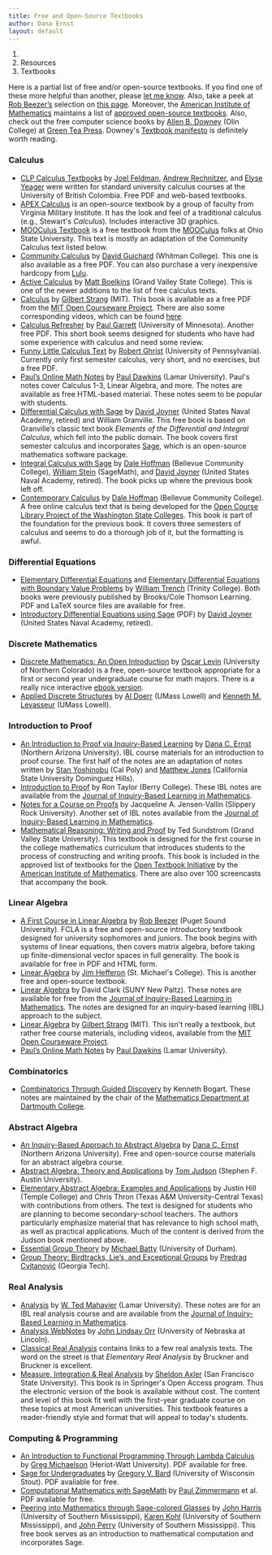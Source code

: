 ```yaml
---
title: Free and Open-Source Textbooks
author: Dana Ernst
layout: default
---
```


<ol class="breadcrumb">
  <li><a href="/"><i class="fa fa-home"></i></a></li>
  <li>Resources</li>
  <li class="active">Textbooks</li>
</ol>

Here is a partial list of free and/or open-source textbooks. If you find one of these more helpful than another, please <a href="mailto:dana.ernst@nau.edu">let me know</a>. Also, take a peek at [Rob Beezer’s](http://buzzard.ups.edu) selection on [this page](http://linear.ups.edu/curriculum.html). Moreover, the [American Institute of Mathematics](http://www.aimath.org) maintains a list of [approved open-source textbooks](http://aimath.org/textbooks/approved-textbooks/).  Also, check out the free computer science books by [Allen B. Downey](http://www.allendowney.com/wp/) (Olin College) at [Green Tea Press](https://greenteapress.com/wp/).  Downey's [Textbook manifesto](https://greenteapress.com/wp/textbook-manifesto/) is definitely worth reading.

### Calculus ###
  * [CLP Calculus Textbooks](http://www.math.ubc.ca/~CLP/index.html) by [Joel Feldman](http://www.math.ubc.ca/~feldman/), [Andrew Rechnitzer](http://www.math.ubc.ca/~andrewr/front_page.html), and [Elyse Yeager](http://www.math.ubc.ca/~elyse/index.html) were written for standard university calculus courses at the University of British Colombia.  Free PDF and web-based textbooks.
  * [APEX Calculus](http://www.apexcalculus.com) is an open-source textbook by a group of faculty from Virginia Military Institute.  It has the look and feel of a traditional calculus (e.g., Stewart's *Calculus*). Includes interactive 3D graphics.
  * [MOOCulus Textbook](https://ximera.osu.edu) is a free textbook from the [MOOCulus](https://mooculus.osu.edu/) folks at Ohio State University. This text is mostly an adaptation of the Community Calculus text listed below.
  * [Community Calculus](https://www.whitman.edu/mathematics/calculus/) by [David Guichard](http://skink.whitman.edu/~guichard/) (Whitman College). This one is also available as a free PDF. You can also purchase a very inexpensive hardcopy from [Lulu](http://www.lulu.com/spotlight/whitmancalculus).
  * [Active Calculus](http://faculty.gvsu.edu/boelkinm/Home/Download.html) by [Matt Boelkins](http://faculty.gvsu.edu/boelkinm/Home/MB.html) (Grand Valley State College). This is one of the newer additions to the list of free calculus texts.
  * [Calculus](http://ocw.mit.edu/resources/res-18-001-calculus-online-textbook-spring-2005/textbook/) by [Gilbert Strang](http://www-math.mit.edu/~gs/) (MIT). This book is available as a free PDF from the [MIT Open Courseware Project](http://ocw.mit.edu/index.htm). There are also some corresponding videos, which can be found [here](http://ocw.mit.edu/high-school/courses/highlights-of-calculus/index.htm).
  * [Calculus Refresher](http://www.math.umn.edu/~garrett/calculus/) by [Paul Garrett](http://www.math.umn.edu/~garrett/index.shtml) (University of Minnesota). Another free PDF. This short book seems designed for students who have had some experience with calculus and need some review.
  * [Funny Little Calculus Text](http://www.math.upenn.edu/~ghrist/FLCT/index.html) by [Robert Ghrist](http://www.math.upenn.edu/~ghrist/index.html) (University of Pennsylvania). Currently only first semester calculus, very short, and no exercises, but a free PDF.
  * [Paul’s Online Math Notes](http://tutorial.math.lamar.edu/) by [Paul Dawkins](http://www.math.lamar.edu/faculty/dawkins/dawkins.aspx) (Lamar University). Paul's notes cover Calculus 1-3, Linear Algebra, and more. The notes are available as free HTML-based material. These notes seem to be popular with students.
  * [Differential Calculus with Sage](https://yetanothermathblog.com/2015/04/25/differential-calculus-using-sagemath/) by [David Joyner](https://yetanothermathblog.com) (United States Naval Academy, retired) and William Granville. This free book is based on Granville’s classic text book *Elements of the Differential and Integral Calculus*, which fell into the public domain. The book covers first semester calculus and incorporates [Sage](http://sagemath.org), which is an open-source mathematics software package.
  * [Integral Calculus with Sage](https://yetanothermathblog.com/2019/12/24/integral-calculus-and-sagemath/) by [Dale Hoffman](http://scidiv.bellevuecollege.edu/dh/) (Bellevue Community College), [William Stein](https://wstein.org) (SageMath), and [David Joyner](https://yetanothermathblog.com) (United States Naval Academy, retired). The book picks up where the previous book left off.
  * [Contemporary Calculus](http://scidiv.bellevuecollege.edu/dh/Calculus_all/Calculus_all.html) by [Dale Hoffman](http://scidiv.bellevuecollege.edu/dh/) (Bellevue Community College).  A free online calculus text that is being developed for the [Open Course Library Project of the Washington State Colleges](http://opencourselibrary.org).  This book is part of the foundation for the previous book.  It covers three semesters of calculus and seems to do a thorough job of it, but the formatting is awful.

### Differential Equations ###

  * [Elementary Differential Equations](https://digitalcommons.trinity.edu/mono/8/) and [Elementary Differential Equations with Boundary Value Problems](https://digitalcommons.trinity.edu/mono/9/) by [William Trench](http://ramanujan.math.trinity.edu/wtrench/index.shtml) (Trinity College). Both books were previously published by Brooks/Cole Thomson Learning. PDF and LaTeX source files are available for free.
  * [Introductory Differential Equations using Sage](https://yetanothermathblog.com/2019/12/24/differential-equations-and-sagemath/) (PDF) by [David Joyner](https://yetanothermathblog.com) (United States Naval Academy, retired).

### Discrete Mathematics ###

  * [Discrete Mathematics: An Open Introduction](http://discrete.openmathbooks.org/dmoi3.html) by [Oscar Levin](http://math.oscarlevin.com) (University of Northern Colorado) is a free, open-source textbook appropriate for a first or second year undergraduate course for math majors. There is a really nice interactive [ebook version](http://discretetext.oscarlevin.com/dmoi/dmoi.html).
  * [Applied Discrete Structures](http://faculty.uml.edu/klevasseur/ads2/) by [Al Doerr](http://faculty.uml.edu/math/faculty/doerr.htm) (UMass Lowell) and [Kenneth M. Levasseur](http://faculty.uml.edu/klevasseur/) (UMass Lowell).

### Introduction to Proof

  * [An Introduction to Proof via Inquiry-Based Learning](http://dcernst.github.io/IBL-IntroToProof/) by [Dana C. Ernst](http://danaernst.com) (Northern Arizona University). IBL course materials for an introduction to proof course. The first half of the notes are an adaptation of notes written by [Stan Yoshinobu](http://www.stanyoshinobu.com/) (Cal Poly) and [Matthew Jones](http://www.csudh.edu/math/mjones/) (California State University Dominguez Hills).
  * [Introduction to Proof](http://jiblm.org/index.php) by Ron Taylor (Berry College). These IBL notes are available from the [Journal of Inquiry-Based Learning in Mathematics](http://www.jiblm.org).
  * [Notes for a Course on Proofs](http://www.jiblm.org/downloads/dlitem.php?id=88&category=jiblmjournal) by Jacqueline A. Jensen-Vallin (Slippery Rock University). Another set of IBL notes available from the [Journal of Inquiry-Based Learning in Mathematics](http://www.jiblm.org).
  * [Mathematical Reasoning: Writing and Proof](https://sites.google.com/site/mathematicalreasoning3ed/) by Ted Sundstrom (Grand Valley State University). This textbook is designed for the first course in the college mathematics curriculum that introduces students to the process of constructing and writing proofs. This book is included in the approved list of textbooks for the [Open Textbook Initiative](http://aimath.org/textbooks/approved-textbooks/) by the [American Institute of Mathematics](http://www.aimath.org). There are also over 100 screencasts that accompany the book.

### Linear Algebra

  * [A First Course in Linear Algebra](http://linear.ups.edu/index.html) by [Rob Beezer](http://buzzard.ups.edu/) (Puget Sound University). FCLA is a free and open-source introductory textbook designed for university sophomores and juniors. The book begins with systems of linear equations, then covers matrix algebra, before taking up finite-dimensional vector spaces in full generality. The book is available for free in PDF and HTML form.
  * [Linear Algebra](http://joshua.smcvt.edu/linearalgebra/) by [Jim Hefferon](http://joshua.smcvt.edu/math/hefferon.html) (St. Michael's College). This is another free and open-source textbook.
  * [Linear Algebra](http://jiblm.org/downloads/dlitem.php?id=63&category=jiblmjournal) by David Clark (SUNY New Paltz). These notes are available for free from the [Journal of Inquiry-Based Learning in Mathematics](http://jiblm.org/index.php). The notes are designed for an inquiry-based learning (IBL) approach to the subject.
  * [Linear Algebra](http://ocw.mit.edu/courses/mathematics/18-06sc-linear-algebra-fall-2011/) by [Gilbert Strang](http://www-math.mit.edu/~gs/) (MIT). This isn't really a textbook, but rather free course materials, including videos, available from the [MIT Open Courseware Project](http://ocw.mit.edu/index.htm).
  * [Paul’s Online Math Notes](http://tutorial.math.lamar.edu/) by [Paul Dawkins](http://www.math.lamar.edu/faculty/dawkins/dawkins.aspx) (Lamar University).

### Combinatorics

 * [Combinatorics Through Guided Discovery](http://www.math.dartmouth.edu/news-resources/electronic/kpbogart/) by Kenneth Bogart. These notes are maintained by the chair of the [Mathematics Department at Dartmouth College](http://www.math.dartmouth.edu).

### Abstract Algebra

  * [An Inquiry-Based Approach to Abstract Algebra](http://dcernst.github.io/IBL-AbstractAlgebra/) by [Dana C. Ernst](http://danaernst.com) (Northern Arizona University). Free and open-source course materials for an abstract algebra course.
  * [Abstract Algebra: Theory and Applications](http://abstract.ups.edu/index.html) by [Tom Judson](http://faculty.sfasu.edu/judsontw/) (Stephen F. Austin University).
  * [Elementary Abstract Algebra: Examples and Applications](http://sl2x.aimath.org/book/aafmt/) by Justin Hill (Temple College) and Chris Thron (Texas A\&M University-Central Texas) with contributions from others.  The text is designed for students who are planning to become secondary-school teachers. The authors particularly emphasize material that has relevance to high school math, as well as practical applications. Much of the content is derived from the Judson book mentioned above.
  * [Essential Group Theory](http://bookboon.com/en/textbooks/mathematics/essential-group-theory) by [Michael Batty](http://www.mendeley.com/profiles/michael-batty/) (University of Durham).
  * [Group Theory: Birdtracks, Lie’s, and Exceptional Groups](http://www.cns.gatech.edu/GroupTheory/index.html) by [Predrag Cvitanović](https://www.physics.gatech.edu/user/predrag-cvitanovic) (Georgia Tech).

### Real Analysis

  * [Analysis](http://www.jiblm.org/downloads/dlitem.php?id=66&category=jiblmjournal) by [W. Ted Mahavier](http://www.jiblm.org/mahavier/) (Lamar University). These notes are for an IBL real analysis course and are available from the [Journal of Inquiry-Based Learning in Mathematics](http://www.jiblm.org).
  * [Analysis WebNotes](http://www.webskate101.com/webnotes/home.htmld/home.html) by [John Lindsay Orr](http://www.math.unl.edu/~jorr1/) (University of Nebraska at Lincoln).
  * [Classical Real Analysis](http://classicalrealanalysis.info/Free-Downloads.php) contains links to a few real analysis texts. The word on the street is that *Elementary Real Analysis* by Bruckner and Bruckner is excellent.
  * [Measure, Integration & Real Analysis](http://measure.axler.net) by [Sheldon Axler](http://www.axler.net) (San Francisco State University). This book is in Springer's Open Access program. Thus the electronic version of the book is available without cost. The content and level of this book fit well with the first-year graduate course on these topics at most American universities. This textbook features a reader-friendly style and format that will appeal to today's students.

### Computing & Programming

  * [An Introduction to Functional Programming Through Lambda Calculus](http://www.macs.hw.ac.uk/~greg/books/) by [Greg Michaelson](http://www.macs.hw.ac.uk/~greg/) (Heriot-Watt University). PDF available for free.
  * [Sage for Undergraduates](http://www.gregorybard.com/books.html) by [Gregory V. Bard](http://www.gregorybard.com/home.html) (University of Wisconsin Stout). PDF available for free.
  * [Computational Mathematics with SageMath](http://sagebook.gforge.inria.fr/english.html) by [Paul Zimmermann](http://www.loria.fr/~zimmerma/) et al. PDF available for free.
  * [Peering into Mathematics through Sage-colored Glasses](https://www.math.usm.edu/dont_panic/) by [John Harris](http://ocean.otr.usm.edu/~w487892/) (University of Southern Mississippi), [Karen Kohl](http://karentkohl.org) (University of Southern Mississippi), and [John Perry](https://www.math.usm.edu/perry/) (University of Southern Mississippi). This free book serves as an introduction to mathematical computation and incorporates Sage.
